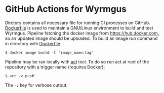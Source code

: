 # GitHub Actions for Wyrmgus

Dirctory contains all necessary file for running CI processes on GitHub.
[Dockerfile](Dockerfile) is used to maintain a GNU/Linux environment to build
and test Wyrmgus. Pipeline fetching the docker image from
https://hub.docker.com, so an updated image should be uploaded. To build an
image run command in directory with [Dockerfile](Dockerfile):
```
$ docker image build -t 'image_name:tag'
```

Pipeline may be ran locally with [act](https://github.com/nektos/act) tool. To
do so run act at root of the repository with a trigger name (requires Docker):
```
$ act -v push`
```

The `-v` key for verbose output.
